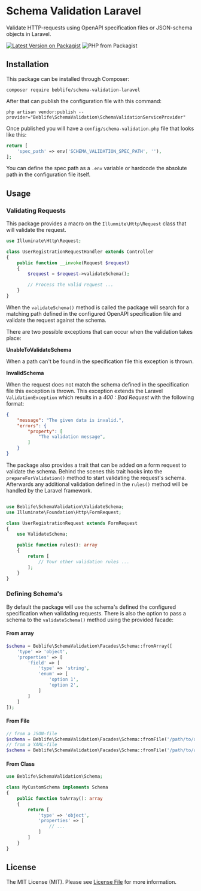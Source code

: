 # Schema Validation Laravel

Validate HTTP-requests using OpenAPI specification files or JSON-schema objects in Laravel.

[![Latest Version on Packagist](https://img.shields.io/packagist/vpre/beblife/schema-validation-laravel.svg?style=flat-square)](https://packagist.org/packages/beblife/schema-validation-laravel)
![PHP from Packagist](https://img.shields.io/packagist/php-v/beblife/schema-validation-laravel?style=flat-square)

## Installation

This package can be installed through Composer:
```
composer require beblife/schema-validation-laravel
```

After that can publish the configuration file with this command:
```
php artisan vendor:publish --provider="Beblife\SchemaValidation\SchemaValidationServiceProvider"
```

Once published you will have a `config/schema-validation.php` file that looks like this:

```php
return [
    'spec_path' => env('SCHEMA_VALIDATION_SPEC_PATH', ''),
];
```

You can define the spec path as a `.env` variable or hardcode the absolute path in the configuration file itself.

## Usage

### Validating Requests
This package provides a macro on the `Illumnite\Http\Request` class that will validate the request.

```php
use Illuminate\Http\Request;

class UserRegistrationRequestHandler extends Controller
{
    public function __invoke(Request $request)
    {
        $request = $request->validateSchema();

        // Process the valid request ...
    }
}
```

When the `validateSchema()` method is called the package will search for a matching path defined in the configured OpenAPI specification file and validate the request against the schema.

There are two possible exceptions that can occur when the validation takes place:

**UnableToValidateSchema**

When a path can't be found in the specification file this exception is thrown.

**InvalidSchema**

When the request does not match the schema defined in the specification file this exception is thrown.
This exception extends the Laravel `ValidationException` which results in a *400 : Bad Request* with the following format:

```json
{
    "message": "The given data is invalid.",
    "errors": {
        "property": [
            "The validation message",
        ]
    }
}
```

The package also provides a trait that can be added on a form request to validate the schema. Behind the scenes this trait hooks into the `prepareForValidation()` method to start validating the request's schema. Afterwards any additional validation defined in the `rules()` method will be handled by the Laravel framework.

```php

use Beblife\SchemaValidation\ValidateSchema;
use Illuminate\Foundation\Http\FormRequest;

class UserRegistrationRequest extends FormRequest
{
    use ValidateSchema;

    public function rules(): array
    {
        return [
            // Your other validation rules ...
        ];
    }
}
```

### Defining Schema's

By default the package will use the schema's defined the configured specification when validating requests.
There is also the option to pass a schema to the `validateSchema()` method using the provided facade:

#### From array
```php
$schema = Beblife\SchemaValidation\Facades\Schema::fromArray([
    'type' => 'object',
    'properties' => [
        'field' => [
            'type' => 'string',
            'enum' => [
                'option 1',
                'option 2',
            ]
        ]
    ]
]);
```
#### From File
```php
// from a JSON-file
$schema = Beblife\SchemaValidation\Facades\Schema::fromFile('/path/to/a/schema/file.json'));
// from a YAML-file
$schema = Beblife\SchemaValidation\Facades\Schema::fromFile('/path/to/a/schema/file.yaml'));
```
#### From Class
```php
use Beblife\SchemaValidation\Schema;

class MyCustomSchema implements Schema
{
    public function toArray(): array
    {
        return [
            'type' => 'object',
            'properties' => [
                // ...
            ]
        ]
    }
}
```

## License

The MIT License (MIT). Please see [License File](LICENSE.md) for more information.
